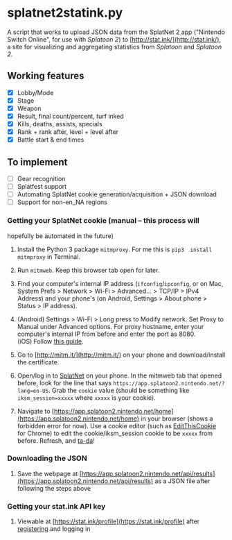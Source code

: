 # splatnet2statink.py

A script that works to upload JSON data from the SplatNet 2 app 
("Nintendo Switch Online", for use with *Splatoon 2*) to 
[http://stat.ink/](http://stat.ink/), a site for visualizing and 
aggregating statistics from *Splatoon* and *Splatoon 2*.

## Working features
- [x] Lobby/Mode
- [x] Stage
- [x] Weapon
- [x] Result, final count/percent, turf inked
- [x] Kills, deaths, assists, specials
- [x] Rank + rank after, level + level after
- [x] Battle start & end times

## To implement
- [ ] Gear recognition
- [ ] Splatfest support
- [ ] Automating SplatNet cookie generation/acquisition + JSON download
- [ ] Support for non-en_NA regions

### Getting your SplatNet cookie (manual – this process will 
hopefully be automated in the future)

1. Install the Python 3 package `mitmproxy`. For me this is `pip3 
install mitmproxy` in Terminal.

2. Run `mitmweb`. Keep this browser tab open for later.

3. Find your computer's internal IP address (`ifconfig`/`ipconfig`, or 
on Mac, System Prefs > Network > Wi-Fi > Advanced… > TCP/IP > IPv4 
Address) and your phone's (on Android, Settings > About phone > Status > 
IP address).

4. (Android) Settings > Wi-Fi > Long press to Modify network. Set Proxy 
to Manual under Advanced options. For proxy hostname, enter your 
computer's internal IP from before and enter the port as 8080.  
(iOS) Follow [this 
guide](https://www.howtogeek.com/293676/how-to-configure-a-proxy-server-on-an-iphone-or-ipad/).

5. Go to [http://mitm.it/](http://mitm.it/) on your phone and 
download/install the certificate.

6. Open/log in to 
[SplatNet](https://play.google.com/store/apps/details?id=com.nintendo.znca&hl=en) 
on your phone. In the mitmweb tab that opened before, look for the line 
that says `https://app.splatoon2.nintendo.net/?lang=en-US`. Grab the 
`cookie` value (should be something like `iksm_session=xxxxx` where 
`xxxxx` is your cookie).

7. Navigate to 
[https://app.splatoon2.nintendo.net/home](https://app.splatoon2.nintendo.net/home) 
in your browser (shows a forbidden error for now). Use a cookie editor 
(such as 
[EditThisCookie](https://chrome.google.com/webstore/detail/editthiscookie/fngmhnnpilhplaeedifhccceomclgfbg?hl=en) 
for Chrome) to edit the cookie/iksm_session cookie to be `xxxxx` from 
before. Refresh, and [ta-da](https://i.imgur.com/UUoxEJS.png)!

### Downloading the JSON

1. Save the webpage at 
[https://app.splatoon2.nintendo.net/api/results](https://app.splatoon2.nintendo.net/api/results) 
as a JSON file after following the steps above

### Getting your stat.ink API key

1. Viewable at [https://stat.ink/profile](https://stat.ink/profile) 
after [registering](https://stat.ink/register) and logging in

